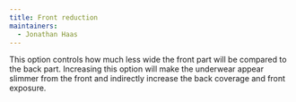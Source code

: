 ```yaml
---
title: Front reduction
maintainers:
  - Jonathan Haas
---
```


This option controls how much less wide the front part will be compared to the back part. Increasing this option will make the underwear appear slimmer from the front and indirectly increase the back coverage and front exposure. 
